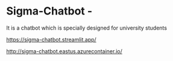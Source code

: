 # Sigma-Chatbot -
It is a chatbot which is specially designed for university students

https://sigma-chatbot.streamlit.app/

http://sigma-chatbot.eastus.azurecontainer.io/


